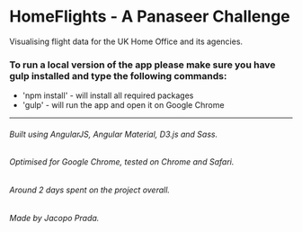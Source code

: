 # HomeFlights - A Panaseer Challenge

Visualising flight data for the UK Home Office and its agencies.

### To run a local version of the app please make sure you have gulp installed and type the following commands:
* 'npm install' - will install all required packages
* 'gulp' - will run the app and open it on Google Chrome

---

###### Built using AngularJS, Angular Material, D3.js and Sass.
###### Optimised for Google Chrome, tested on Chrome and Safari.
###### Around 2 days spent on the project overall.
###### Made by Jacopo Prada.
